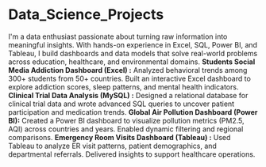 # Data_Science_Projects
I'm a data enthusiast passionate about turning raw information into meaningful insights. With hands-on experience in Excel, SQL, Power BI, and Tableau, I build dashboards and data models that solve real-world problems across education, healthcare, and environmental domains.
**Students Social Media Addiction Dashboard (Excel) :** Analyzed behavioral trends among 300+ students from 50+ countries. Built an interactive Excel dashboard to explore addiction scores, sleep patterns, and mental health indicators.
**Clinical Trial Data Analysis (MySQL) :** Designed a relational database for clinical trial data and wrote advanced SQL queries to uncover patient participation and medication trends.
**Global Air Pollution Dashboard (Power BI):** Created a Power BI dashboard to visualize pollution metrics (PM2.5, AQI) across countries and years. Enabled dynamic filtering and regional comparisons.
**Emergency Room Visits Dashboard (Tableau) :** Used Tableau to analyze ER visit patterns, patient demographics, and departmental referrals. Delivered insights to support healthcare operations.
